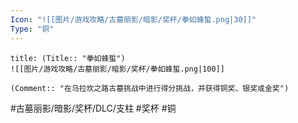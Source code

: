 ```yaml
---
Icon: "![[图片/游戏攻略/古墓丽影/暗影/奖杯/拳如蜂蜇.png|30]]"
Type: "铜"
---
```

```ad-common-bronze-trophy
title: (Title:: "拳如蜂蜇")
![[图片/游戏攻略/古墓丽影/暗影/奖杯/拳如蜂蜇.png|100]]

(Comment:: "在乌拉坎之路古墓挑战中进行得分挑战，并获得铜奖、银奖或金奖")
```

#古墓丽影/暗影/奖杯/DLC/支柱 #奖杯 #铜
